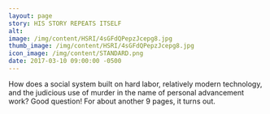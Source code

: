 ```yaml
---
layout: page
story: HIS STORY REPEATS ITSELF
alt:
image: /img/content/HSRI/4sGFdQPepzJcepg8.jpg
thumb_image: /img/content/HSRI/4sGFdQPepzJcepg8.jpg
icon_image: /img/content/STANDARD.png
date: 2017-03-10 09:00:00 -0500
---
```

How does a social system built on hard labor, relatively modern technology, and the judicious use of murder in the name of personal advancement work? Good question! For about another 9 pages, it turns out.
